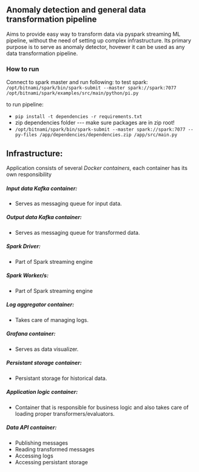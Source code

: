 ## Anomaly detection and general data transformation pipeline

Aims to provide easy way to transform data via pyspark streaming ML pipeline, without the need of setting up complex infrastructure. Its primary purpose is to serve as anomaly detector, hovewer it can be used as any data transformation pipeline. 

### How to run ###
Connect to spark master and run following:
to test spark: 
`/opt/bitnami/spark/bin/spark-submit --master spark://spark:7077 /opt/bitnami/spark/examples/src/main/python/pi.py`

to run pipeline:
- `pip install -t dependencies -r requirements.txt`
- zip dependencies folder --- make sure packages are in zip root!
- `/opt/bitnami/spark/bin/spark-submit --master spark://spark:7077 --py-files /app/dependencies/dependencies.zip /app/src/main.py`

## Infrastructure:

Application consists of several *Docker containers*, each container has its own responsibility

##### Input data Kafka container:
* Serves as messaging queue for input data.

##### Output data Kafka container:
* Serves as messaging queue for transformed data.

##### Spark Driver:
* Part of Spark streaming engine

##### Spark Worker/s:
* Part of Spark streaming engine

##### Log aggregator container:
* Takes care of managing logs.

##### Grafana container:
* Serves as data visualizer.

##### Persistant storage container:
* Persistant storage for historical data.

##### Application logic container:
* Container that is responsible for business logic and also takes care of loading proper transformers/evaluators.


##### Data API container: 
* Publishing messages
* Reading transformed messages
* Accessing logs
* Accessing persistant storage
    
 
    


